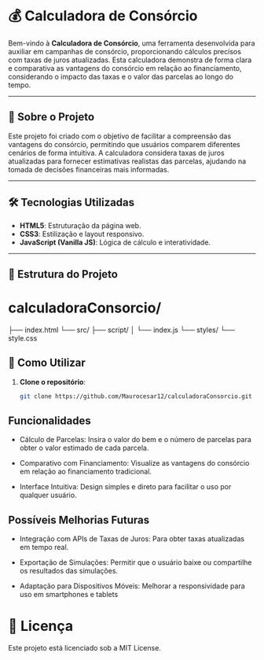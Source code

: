 # 💰 Calculadora de Consórcio

Bem-vindo à **Calculadora de Consórcio**, uma ferramenta desenvolvida para auxiliar em campanhas de consórcio, proporcionando cálculos precisos com taxas de juros atualizadas. Esta calculadora demonstra de forma clara e comparativa as vantagens do consórcio em relação ao financiamento, considerando o impacto das taxas e o valor das parcelas ao longo do tempo.

---

## 🧾 Sobre o Projeto

Este projeto foi criado com o objetivo de facilitar a compreensão das vantagens do consórcio, permitindo que usuários comparem diferentes cenários de forma intuitiva. A calculadora considera taxas de juros atualizadas para fornecer estimativas realistas das parcelas, ajudando na tomada de decisões financeiras mais informadas.

---

## 🛠️ Tecnologias Utilizadas

- **HTML5**: Estruturação da página web.
- **CSS3**: Estilização e layout responsivo.
- **JavaScript (Vanilla JS)**: Lógica de cálculo e interatividade.

---

## 📁 Estrutura do Projeto

# calculadoraConsorcio/
├── index.html
└── src/
├── script/
│ └── index.js
└── styles/
└── style.css

## 🚀 Como Utilizar

1. **Clone o repositório**:
   ```bash
   git clone https://github.com/Maurocesar12/calculadoraConsorcio.git

## Funcionalidades
- Cálculo de Parcelas: Insira o valor do bem e o número de parcelas para obter o valor estimado de cada parcela.

- Comparativo com Financiamento: Visualize as vantagens do consórcio em relação ao financiamento tradicional.

- Interface Intuitiva: Design simples e direto para facilitar o uso por qualquer usuário.

## Possíveis Melhorias Futuras
- Integração com APIs de Taxas de Juros: Para obter taxas atualizadas em tempo real.

- Exportação de Simulações: Permitir que o usuário baixe ou compartilhe os resultados das simulações.

- Adaptação para Dispositivos Móveis: Melhorar a responsividade para uso em smartphones e tablets

# 📄 Licença
Este projeto está licenciado sob a MIT License.